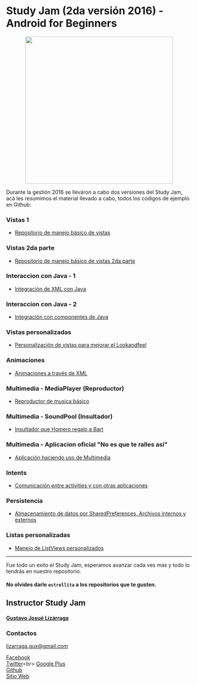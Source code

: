 Study Jam (2da versión 2016) - Android for Beginners
===
<div align="center">
    <center>
        <img src="http://developerstudyjams.com/images/masthead.png" width="400px"/>
    </center>
</div>


Durante la gestión 2016 se lleváron a cabo dos versiones del Study Jam, acá les resumimos el material llevado a cabo, todos los codigos de ejemplo en Github:

### Vistas 1
* [Repositorio de manejo básico de vistas](https://github.com/Gusn8/StudyJam_II_Views)

### Vistas 2da parte
* [Repositorio de manejo básico de vistas 2da parte](https://github.com/Gusn8/StudyJam_II_Views_II)

### Interaccion con Java - 1
* [Integración de XML con Java](https://github.com/Gusn8/StudyJam_II_Java_1)

### Interaccion con Java - 2
* [Integración con componentes de Java](https://github.com/Gusn8/StudyJam_II_Java_2)

### Vistas personalizadas
* [Personalización de vistas para mejorar el Lookandfeel](https://github.com/Gusn8/StudyJam_II_CustomViews)

### Animaciones
* [Animaciones a través de XML](https://github.com/Gusn8/StudyJam_II_Animations)

### Multimedia - MediaPlayer (Reproductor)
* [Reproductor de musica básico](https://github.com/Gusn8/StudyJam_II_Multimedia_Player)

### Multimedia - SoundPool (Insultador)
* [Insultador que Homero regalo a Bart](https://github.com/Gusn8/StudyJam_II_Multimedia_Insultador)

### Multimedia - Aplicacion oficial "No es que te ralles asi"
* [Aplicación haciendo uso de Multimedia](https://github.com/Gusn8/StudyJam_II_Multimedia_Remix)

### Intents
* [Comunicación entre activities y con otras aplicaciones](https://github.com/Gusn8/StudyJam_II_Intents)

### Persistencia
* [Almacenamiento de datos por SharedPreferences, Archivos internos y externos](https://github.com/Gusn8/StudyJam_II_Persistencia)

### Listas personalizadas
* [Manejo de ListViews personalizados](https://github.com/Gusn8/StudyJam_II_CustomListViews)

***

Fue todo un exito el Study Jam, esperamos avanzar cada ves mas y todo lo tendrás en nuestro repositorio.

#### No olvides darle `estrellita` a los repositorios que te gusten.

## Instructor Study Jam
 
#### [Gustavo Josué Lizárraga](https://gusn8.github.io/)

### Contactos

lizarraga.gux@gmail.com

[Facebook](https://www.facebook.com/Gusn8) <br>
[Twitter](https://www.twitter.com/Gusn8_)<br>
[Google Plus](https://www.google.com/+GustavoLizarraga)<br>
[Github](https://www.github.com/Gusn8)<br>
[Sitio Web](http://www.miramicodigo.com/)<br>
